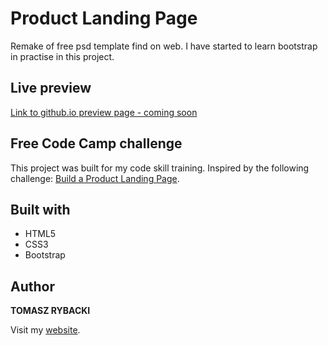 # Product Landing Page

Remake of free psd template find on web. I have started to learn bootstrap in practise in this project.

## Live preview

[Link to github.io preview page - coming soon]()

## Free Code Camp challenge

This project was built for my code skill training. Inspired by the following challenge: [Build a Product Landing Page](https://learn.freecodecamp.org/responsive-web-design/responsive-web-design-projects/build-a-product-landing-page/).

## Built with

* HTML5
* CSS3
* Bootstrap

## Author

__TOMASZ RYBACKI__

Visit my [website](http://tomasz-rybacki.pl).
